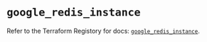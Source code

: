 # `google_redis_instance`

Refer to the Terraform Registory for docs: [`google_redis_instance`](https://registry.terraform.io/providers/hashicorp/google-beta/4.63.1/docs/resources/google_redis_instance).
